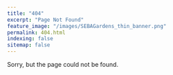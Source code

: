 ```yaml
---
title: "404"
excerpt: "Page Not Found"
feature_image: "/images/SEBAGardens_thin_banner.png"
permalink: 404.html
indexing: false
sitemap: false
---
```


Sorry, but the page could not be found.
